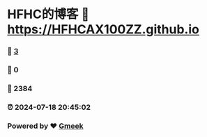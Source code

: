 # HFHC的博客 :link: https://HFHCAX100ZZ.github.io 
### :page_facing_up: [3](https://HFHCAX100ZZ.github.io/tag.html) 
### :speech_balloon: 0 
### :hibiscus: 2384 
### :alarm_clock: 2024-07-18 20:45:02 
### Powered by :heart: [Gmeek](https://github.com/Meekdai/Gmeek)
